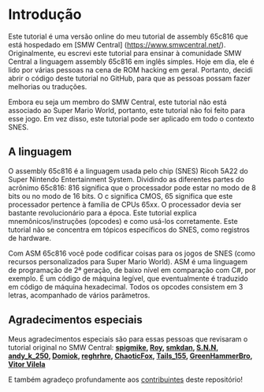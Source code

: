 # Introdução

Este tutorial é uma versão online do meu tutorial de assembly 65c816 que está hospedado em [SMW Central] (https://www.smwcentral.net/). Originalmente, eu escrevi este tutorial para ensinar à comunidade SMW Central a linguagem assembly 65c816 em inglês simples. Hoje em dia, ele é lido por várias pessoas na cena de ROM hacking em geral. Portanto, decidi abrir o código deste tutorial no GitHub, para que as pessoas possam fazer melhorias ou traduções.

Embora eu seja um membro do SMW Central, este tutorial não está associado ao Super Mario World, portanto, este tutorial não foi feito para esse jogo. Em vez disso, este tutorial pode ser aplicado em todo o contexto SNES.

## A linguagem

O assembly 65c816 é a linguagem usada pelo chip \(SNES\) Ricoh 5A22 do Super Nintendo Entertainment System. Dividindo as diferentes partes do acrônimo 65c816: 816 significa que o processador pode estar no modo de 8 bits ou no modo de 16 bits. O c significa CMOS, 65 significa que este processador pertence à família de CPUs 65xx. O processador devia ser bastante revolucionário para a época. Este tutorial explica mnemônicos/instruções \(opcodes\) e como usá-los corretamente. Este tutorial não se concentra em tópicos específicos do SNES, como registros de hardware.

Com ASM 65c816 você pode codificar coisas para os jogos de SNES \(como recursos personalizados para Super Mario World\). ASM é uma linguagem de programação de 2ª geração, de baixo nível em comparação com C\#, por exemplo. É um código de máquina legível, que eventualmente é traduzido em código de máquina hexadecimal. Todos os opcodes consistem em 3 letras, acompanhado de vários parâmetros.

## Agradecimentos especiais

Meus agradecimentos especiais são para essas pessoas que revisaram o tutorial original no SMW Central: **[spigmike](https://www.smwcentral.net/?p=profile&id=132), [Roy](https://www.smwcentral.net/?p=profile&id=845), [smkdan](https://www.smwcentral.net/?p=profile&id=411), [S.N.N](https://www.smwcentral.net/?p=profile&id=23), [andy\_k\_250](https://www.smwcentral.net/?p=profile&id=67), [Domiok](https://www.smwcentral.net/?p=profile&id=7211), [reghrhre](https://www.smwcentral.net/?p=profile&id=4176), [ChaoticFox](https://www.smwcentral.net/?p=profile&id=3462), [Tails\_155](https://www.smwcentral.net/?p=profile&id=6151), [GreenHammerBro](https://www.smwcentral.net/?p=profile&id=18802), [Vitor Vilela](https://www.smwcentral.net/?p=profile&id=8251)**

E também agradeço profundamente aos [contribuintes](https://github.com/Ersanio/snes-assembly-book/graphs/contributors) deste repositório!
